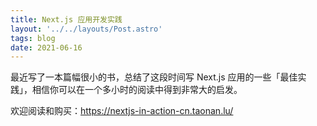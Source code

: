 ```yaml
---
title: Next.js 应用开发实践
layout: '../../layouts/Post.astro'
tags: blog
date: 2021-06-16
---
```


最近写了一本篇幅很小的书，总结了这段时间写 Next.js 应用的一些「最佳实践」，相信你可以在一个多小时的阅读中得到非常大的启发。

欢迎阅读和购买：https://nextjs-in-action-cn.taonan.lu/
